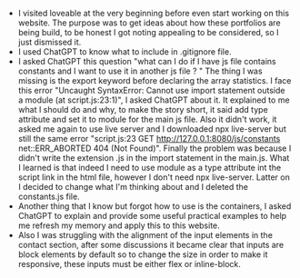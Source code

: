 - I visited loveable at the very beginning before even start working on this website. The purpose was to get ideas about how these portfolios are being build, to be honest I got noting appealing to be considered, so I just dismissed it.
- I used ChatGPT to know what to include in .gitignore file.
- I asked ChatGPT this question "what can I do if I have js file contains constants and I want to use it in another js file ? " The thing I was missing is the export keyword before declaring the array statistics. I face this error "Uncaught SyntaxError: Cannot use import statement outside a module (at script.js:23:1)", I asked ChatGPT about it. It explained to me what I should do and why, to make the story short, it said add type attribute and set it to module for the main js file. Also it didn't work, it asked me again to use live server and I downloaded npx live-server but still the same error "script.js:23  GET http://127.0.0.1:8080/js/constants net::ERR_ABORTED 404 (Not Found)". Finally the problem was because I didn't write the extension .js in the import statement in the main.js. What I learned is that indeed I need to use module as a type attribute int the script link in the html file, however I don't need npx live-server. Latter on I decided to change what I'm thinking about and I deleted the constants.js file.
- Another thing that I know but forgot how to use is the containers, I asked ChatGPT to explain and provide some useful practical examples to help me refresh my memory and apply this to this website.
- Also I was struggling with the alignment of the input elements in the contact section, after some discussions it became clear that inputs are block elements by default so to change the size in order to make it responsive, these inputs must be either flex or inline-block. 

